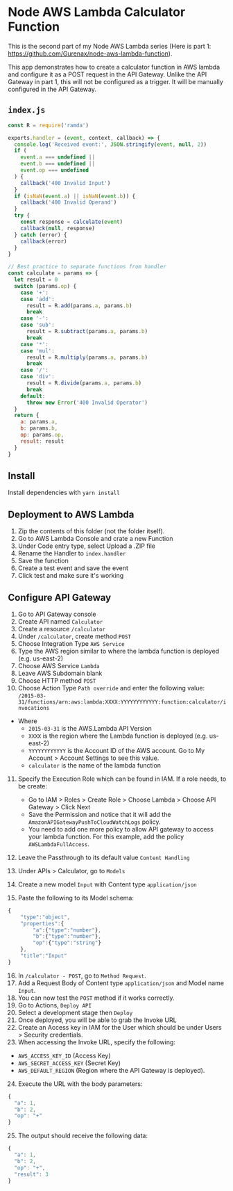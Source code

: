 # Node AWS Lambda Calculator Function

This is the second part of my Node AWS Lambda series (Here is part 1: https://github.com/Gurenax/node-aws-lambda-function).

This app demonstrates how to create a calculator function in AWS lambda and configure it as a POST request in the API Gateway. Unlike the API Gateway in part 1, this will not be configured as a trigger. It will be manually configured in the API Gateway.

## `index.js`

```javascript
const R = require('ramda')

exports.handler = (event, context, callback) => {
  console.log('Received event:', JSON.stringify(event, null, 2))
  if (
    event.a === undefined ||
    event.b === undefined ||
    event.op === undefined
  ) {
    callback('400 Invalid Input')
  }
  if (isNaN(event.a) || isNaN(event.b)) {
    callback('400 Invalid Operand')
  }
  try {
    const response = calculate(event)
    callback(null, response)
  } catch (error) {
    callback(error)
  }
}

// Best practice to separate functions from handler
const calculate = params => {
  let result = 0
  switch (params.op) {
    case '+':
    case 'add':
      result = R.add(params.a, params.b)
      break
    case '-':
    case 'sub':
      result = R.subtract(params.a, params.b)
      break
    case '*':
    case 'mul':
      result = R.multiply(params.a, params.b)
      break
    case '/':
    case 'div':
      result = R.divide(params.a, params.b)
      break
    default:
      throw new Error('400 Invalid Operator')
  }
  return {
    a: params.a,
    b: params.b,
    op: params.op,
    result: result
  }
}
```

## Install

Install dependencies with `yarn install`

## Deployment to AWS Lambda

1.  Zip the contents of this folder (not the folder itself).
2.  Go to AWS Lambda Console and crate a new Function
3.  Under Code entry type, select Upload a .ZIP file
4.  Rename the Handler to `index.handler`
5.  Save the function
6.  Create a test event and save the event
7.  Click test and make sure it's working

## Configure API Gateway

1.  Go to API Gateway console
2.  Create API named `Calculator`
3.  Create a resource `/calculator`
4.  Under `/calculator`, create method `POST`
5.  Choose Integration Type `AWS Service`
6.  Type the AWS region similar to where the lambda function is deployed (e.g. us-east-2)
7.  Choose AWS Service `Lambda`
8.  Leave AWS Subdomain blank
9.  Choose HTTP method `POST`
10. Choose Action Type `Path override` and enter the following value:  
    `/2015-03-31/functions/arn:aws:lambda:XXXX:YYYYYYYYYYYY:function:calculator/invocations`

* Where
  * `2015-03-31` is the AWS.Lambda API Version
  * `XXXX` is the region where the Lambda function is deployed (e.g. us-east-2)
  * `YYYYYYYYYYYY` is the Account ID of the AWS account. Go to My Account > Account Settings to see this value.
  * `calculator` is the name of the lambda function

11. Specify the Execution Role which can be found in IAM. If a role needs, to be create:

    * Go to IAM > Roles > Create Role > Choose Lambda > Choose API Gateway > Click Next
    * Save the Permission and notice that it will add the `AmazonAPIGatewayPushToCloudWatchLogs` policy.
    * You need to add one more policy to allow API gateway to access your lambda function. For this example, add the policy `AWSLambdaFullAccess`.

12. Leave the Passthrough to its default value `Content Handling`

13. Under APIs > Calculator, go to `Models`
14. Create a new model `Input` with Content type `application/json`
15. Paste the following to its Model schema:

```javascript
{
    "type":"object",
    "properties":{
        "a":{"type":"number"},
        "b":{"type":"number"},
        "op":{"type":"string"}
    },
    "title":"Input"
}
```

16. In `/calculator - POST`, go to `Method Request`.
17. Add a Request Body of Content type `application/json` and Model name `Input`.
18. You can now test the `POST` method if it works correctly.
19. Go to Actions, `Deploy API`
20. Select a development stage then `Deploy`
21. Once deployed, you will be able to grab the Invoke URL
22. Create an Access key in IAM for the User which should be under Users > Security credentials.
23. When accessing the Invoke URL, specify the following:

* `AWS_ACCESS_KEY_ID` (Access Key)
* `AWS_SECRET_ACCESS_KEY` (Secret Key)
* `AWS_DEFAULT_REGION` (Region where the API Gateway is deployed).

24. Execute the URL with the body parameters:
```javascript
{
  "a": 1,
  "b": 2,
  "op": "+"
}
```

25. The output should receive the following data:
```javascript
{
  "a": 1,
  "b": 2,
  "op": "+",
  "result": 3
}
```